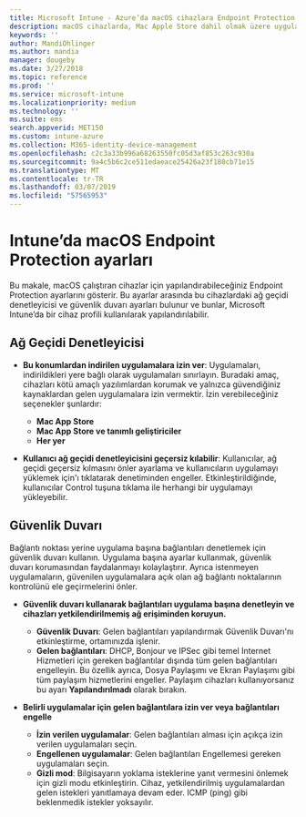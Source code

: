 ```yaml
---
title: Microsoft Intune - Azure’da macOS cihazlara Endpoint Protection ekleme | Microsoft Docs
description: macOS cihazlarda, Mac Apple Store dahil olmak üzere uygulamaların nereye yükleneceğini belirlemek için ağ geçidi denetleyicisini kullanın. Microsoft Intune kullanarak belirli uygulamalara izin vermek, belirli uygulamaları engellemek, gizli mod kullanmak ve hatta bazı gelen bağlantı türlerini engellemek için bir güvenlik duvarı etkinleştirin veya yapılandırın.
keywords: ''
author: MandiOhlinger
ms.author: mandia
manager: dougeby
ms.date: 3/27/2018
ms.topic: reference
ms.prod: ''
ms.service: microsoft-intune
ms.localizationpriority: medium
ms.technology: ''
ms.suite: ems
search.appverid: MET150
ms.custom: intune-azure
ms.collection: M365-identity-device-management
ms.openlocfilehash: c2c3a33b996a68263550fc05d3af853c263c930a
ms.sourcegitcommit: 9a4c5b6c2ce511edaeace25426a23f180cb71e15
ms.translationtype: MT
ms.contentlocale: tr-TR
ms.lasthandoff: 03/07/2019
ms.locfileid: "57565953"
---
```

# <a name="macos-endpoint-protection-settings-in-intune"></a>Intune’da macOS Endpoint Protection ayarları

Bu makale, macOS çalıştıran cihazlar için yapılandırabileceğiniz Endpoint Protection ayarlarını gösterir. Bu ayarlar arasında bu cihazlardaki ağ geçidi denetleyicisi ve güvenlik duvarı ayarları bulunur ve bunlar, Microsoft Intune’da bir cihaz profili kullanılarak yapılandırılabilir.

## <a name="gatekeeper"></a>Ağ Geçidi Denetleyicisi

- **Bu konumlardan indirilen uygulamalara izin ver**: Uygulamaları, indirildikleri yere bağlı olarak uygulamaları sınırlayın. Buradaki amaç, cihazları kötü amaçlı yazılımlardan korumak ve yalnızca güvendiğiniz kaynaklardan gelen uygulamalara izin vermektir. İzin verebileceğiniz seçenekler şunlardır: 
  - **Mac App Store**
  - **Mac App Store ve tanımlı geliştiriciler**
  - **Her yer**

- **Kullanıcı ağ geçidi denetleyicisini geçersiz kılabilir**: Kullanıcılar, ağ geçidi geçersiz kılmasını önler ayarlama ve kullanıcıların uygulamayı yüklemek için'ı tıklatarak denetiminden engeller. Etkinleştirildiğinde, kullanıcılar Control tuşuna tıklama ile herhangi bir uygulamayı yükleyebilir.

## <a name="firewall"></a>Güvenlik Duvarı

Bağlantı noktası yerine uygulama başına bağlantıları denetlemek için güvenlik duvarı kullanın. Uygulama başına ayarlar kullanmak, güvenlik duvarı korumasından faydalanmayı kolaylaştırır. Ayrıca istenmeyen uygulamaların, güvenilen uygulamalara açık olan ağ bağlantı noktalarının kontrolünü ele geçirmelerini önler.

- **Güvenlik duvarı kullanarak bağlantıları uygulama başına denetleyin ve cihazları yetkilendirilmemiş ağ erişiminden koruyun.**
  - **Güvenlik Duvarı**: Gelen bağlantıları yapılandırmak Güvenlik Duvarı'nı etkinleştirme, ortamınızda işlenir.
  - **Gelen bağlantıları**: DHCP, Bonjour ve IPSec gibi temel Internet Hizmetleri için gereken bağlantılar dışında tüm gelen bağlantıları engelleyin. Bu özellik ayrıca, Dosya Paylaşımı ve Ekran Paylaşımı gibi tüm paylaşım hizmetlerini engeller. Paylaşım cihazları kullanıyorsanız bu ayarı **Yapılandırılmadı** olarak bırakın.

- **Belirli uygulamalar için gelen bağlantılara izin ver veya bağlantıları engelle**
  - **İzin verilen uygulamalar**: Gelen bağlantıları alması için açıkça izin verilen uygulamaları seçin.
  - **Engellenen uygulamalar**: Gelen bağlantıları Engellemesi gereken uygulamaları seçin.
  - **Gizli mod**: Bilgisayarın yoklama isteklerine yanıt vermesini önlemek için gizli modu etkinleştirin. Cihaz, yetkilendirilmiş uygulamalardan gelen istekleri yanıtlamaya devam eder. ICMP (ping) gibi beklenmedik istekler yoksayılır.
